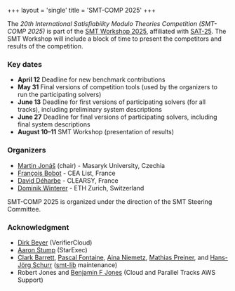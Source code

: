 +++
layout = 'single'
title = 'SMT-COMP 2025'
+++

The _20th International Satisfiability Modulo Theories Competition (SMT-COMP 2025)_ is part of the
[SMT Workshop 2025](https://smt-workshop.cs.uiowa.edu/2025),
affiliated with [SAT-25](http://satisfiability.org/SAT25/).
The SMT Workshop will include a block of time to
present the competitors and results of the competition.

<!-- ### News -->

<!-- {{< news >}} -->

### Key dates

- **April 12** Deadline for new benchmark contributions
- **May 31** Final versions of competition tools (used by the organizers to run the participating solvers)
- **June 13** Deadline for first versions of participating solvers (for all tracks), including preliminary system descriptions
- **June 27** Deadline for final versions of participating solvers, including final system descriptions
- **August 10–11** SMT Workshop (presentation of results)

### Organizers

- [Martin Jonáš](https://fi.muni.cz/~xjonas) (chair) - Masaryk University, Czechia
- [François Bobot](https://github.com/bobot) - CEA List, France
- [David Déharbe](https://daviddeharbe.github.io/) - CLEARSY, France
- [Dominik Winterer](https://wintered.github.io/) - ETH Zurich, Switzerland

SMT-COMP 2025 is organized under the direction of the SMT Steering
Committee.

### Acknowledgment

- [Dirk Beyer](https://www.sosy-lab.org/people/beyer/) (VerifierCloud)
- [Aaron Stump](http://homepage.divms.uiowa.edu/~astump/) (StarExec)
- [Clark Barrett](http://theory.stanford.edu/~barrett/),
  [Pascal Fontaine](https://members.loria.fr/PFontaine/),
  [Aina Niemetz](https://cs.stanford.edu/~niemetz/),
  [Mathias Preiner](https://cs.stanford.edu/~preiner/), and
  [Hans-Jörg Schurr](https://team.inria.fr/veridis/schurr/)
  ([smt-lib](http://smtlib.cs.uiowa.edu/index.shtml) maintenance)
- Robert Jones and [Benjamin F Jones](https://github.com/benjaminfjones) (Cloud and Parallel Tracks AWS Support)
